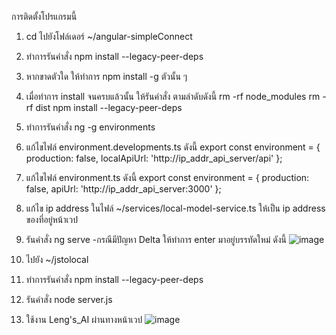 การติดตั้งโปรแกรมนี้
1. cd ไปยังโฟล์เดอร์ ~/angular-simpleConnect
2. ทำการรันคำสั่ง npm install --legacy-peer-deps
3. หากขาดตัวใด ให้ทำการ npm install -g ตัวนั้น ๆ
4. เมื่อทำการ install จนครบแล้วนั้น ให้รันคำสั่ง ตามลำดับดังนี้
   rm -rf node_modules
  rm -rf dist
  npm install --legacy-peer-deps
5. ทำการรันคำสั่ง ng -g environments
6. แก้ไขไฟล์ environment.developments.ts ดังนี้
   export const environment = {
    production: false,
    localApiUrl: 'http://ip_addr_api_server/api'
  };
7. แก้ไขไฟล์ environment.ts ดังนี้
   export const environment = {
    production: false,
    apiUrl: 'http://ip_addr_api_server:3000' 
};
8. แก้ไข ip address ในไฟล์ ~/services/local-model-service.ts ให้เป็น ip address ของที่อยู่หน้าเวป
9. รันคำสั่ง ng serve
    -กรณีมีปัญหา Delta ให้ทำการ enter มาอยู่บรรทัดใหม่ ดังนี้
      ![image](https://github.com/user-attachments/assets/17e3dff1-8173-4ef4-b720-a52df3d839d7)

10. ไปยัง ~/jstolocal
11. ทำการรันคำสั่ง npm install --legacy-peer-deps
12. รันคำสั่ง node server.js
13. ใช้งาน Leng's_AI ผ่านทางหน้าเวป
     ![image](https://github.com/user-attachments/assets/de8f2cec-ecb9-4433-88b6-df413c4e4f2a)



